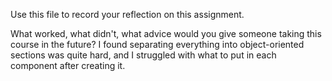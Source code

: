 Use this file to record your reflection on this assignment. 

What worked, what didn't, what advice would you give someone taking this course in the future?
I found separating everything into object-oriented sections was quite hard, and I struggled with what to put in each component after creating it.